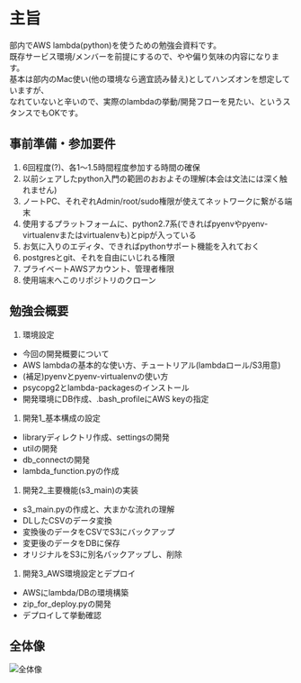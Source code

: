 # 主旨
部内でAWS lambda(python)を使うための勉強会資料です。  
既存サービス環境/メンバーを前提にするので、やや偏り気味の内容になります。  
基本は部内のMac使い(他の環境なら適宜読み替え)としてハンズオンを想定していますが、  
なれていないと辛いので、実際のlambdaの挙動/開発フローを見たい、というスタンスでもOKです。

## 事前準備・参加要件
1. 6回程度(?)、各1〜1.5時間程度参加する時間の確保
1. 以前シェアしたpython入門の範囲のおおよその理解(本会は文法には深く触れません)
1. ノートPC、それぞれAdmin/root/sudo権限が使えてネットワークに繋がる端末
1. 使用するプラットフォームに、python2.7系(できればpyenvやpyenv-virtualenvまたはvirtualenvも)とpipが入っている
1. お気に入りのエディタ、できればpythonサポート機能を入れておく
1. postgresとgit、それを自由にいじれる権限
1. プライベートAWSアカウント、管理者権限
1. 使用端末へこのリポジトリのクローン

## 勉強会概要
1. 環境設定  
  * 今回の開発概要について
  * AWS lambdaの基本的な使い方、チュートリアル(lambdaロール/S3用意)
  * (補足)pyenvとpyenv-virtualenvの使い方
  * psycopg2とlambda-packagesのインストール
  * 開発環境にDB作成、.bash_profileにAWS keyの指定
1. 開発1_基本構成の設定
  * libraryディレクトリ作成、settingsの開発
  * utilの開発
  * db_connectの開発
  * lambda_function.pyの作成
1. 開発2_主要機能(s3_main)の実装  
  * s3_main.pyの作成と、大まかな流れの理解
  * DLしたCSVのデータ変換
  * 変換後のデータをCSVでS3にバックアップ
  * 変更後のデータをDBに保存
  * オリジナルをS3に別名バックアップし、削除
1. 開発3_AWS環境設定とデプロイ  
  * AWSにlambda/DBの環境構築
  * zip_for_deploy.pyの開発
  * デプロイして挙動確認

## 全体像
![全体像](https://github.com/taogasaw/lambda_study_steps/wiki/images/study_all.png)

